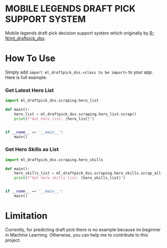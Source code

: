 # MOBILE LEGENDS DRAFT PICK SUPPORT SYSTEM
Mobile legends draft pick decision support system which originally by [R-N/ml_draftpick_dss](https://github.com/R-N/ml_draftpick_dss).

# How To Use
Simply add `import ml_draftpick_dss.<class to be import>` to your app. Here is full example:

### Get Latest Hero List
```py
import ml_draftpick_dss.scraping.hero_list

def main():
    hero_list = ml_draftpick_dss.scraping.hero_list.scrap()
    print(f"Got hero list: {hero_list}")


if __name__ == '__main__':
    main()
```

### Get Hero Skills as List
```py
import ml_draftpick_dss.scraping.hero_skills

def main():
    hero_skills_list = ml_draftpick_dss.scraping.hero_skills.scrap_all()
    print(f"Got hero skills list: {hero_skills_list}")


if __name__ == '__main__':
    main()
```

# Limitation
Currently, for predicting draft pick there is no example because im beginner in Machine Learning. Otherwise, you can help me to contribute to this project.